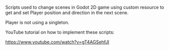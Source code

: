 Scripts used to change scenes in Godot 2D game using custom resource to get and set Player position and direction in the next scene. 

Player is not using a singleton.

YouTube tutorial on how to implement these scripts:

https://www.youtube.com/watch?v=gT4AGSehfJI 
